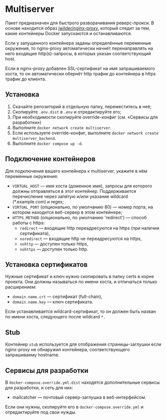 # Multiserver

Пакет предназначен для быстрого разворачивания реверс-прокси.
В основе находится образ [jwilder/nginx-proxy](https://hub.docker.com/r/jwilder/nginx-proxy/),
который следит за тем, какие контейнеры Docker запускаются и останавливаются.

Если у запущенного контейнера заданы определённые переменные окружения,
то nginx-proxy автоматически начнёт перенаправлять на него
входящие http(s)-запросы, в которых указан соответствующий host.

Если в nginx-proxy добавлен SSL-сертификат на имя запрашиваемого
хоста, то он автоматически обернёт http трафик до контейнера в
https трафик до клиента.

## Установка
1. Скачайте репозиторий в отдельную папку, переместитесь в неё;
2. Скопируйте `.env.dist` в `.env` и отредактируйте его;
3. При необходимости скопируйте override-конфиг (см. «Сервисы для разработки»)
4. Выполните `docker network create multiserver`.
5. Если используете override-конфиг, выполните `docker network create multiserver_backend`.
6. Выполните `docker compose up -d`.

## Подключение контейнеров
Для подключения вашего контейнера к multiserver, укажите в нём
переменные окружения:
- `VIRTUAL_HOST` — имя хоста (доменное имя), запросы для которого должны
  отправляться в этот контейнер. Поддерживается перечисление через 
  запятую и/или указание wildcard (*.example.com) и regex;
- `VIRTUAL_PORT` (опционально, по умолчанию 80) — номер порта, на котором
  находится веб-сервер в этом контейнере;
- `HTTPS_METHOD` (опционально, по умолчанию 'redirect') — способ работы с https:
  - `redirect` — входящие http переадресуются на https (при наличии сертификата),
  - `noredirect` — входящие http не переадресуются на https,
  - `nohttp` — доступен только https,
  - `nohttps` — доступен только http.


## Установка сертификатов
Нужные сертификат и ключ нужно скопировать в папку certs в корне проекта.
Они должны называться по имени хоста, и отличаться только расширением:
- `domain.name.crt` — сертификат (full-chain),
- `domain.name.key` — ключ сертификата.

Если устанавливается wildcard-сертификат, то он должен быть назван
по имени хоста, следующего после wildcard `*.`

## Stub
Контейнер `stub` используется для отображения страницы-заглушки если
nginx-proxy не обнаружил контейнера, соответствующего запрашиваему hostname.

## Сервисы для разработки
В `docker-compose.override.yml.dist` находятся дополнительные сервисы
для разработки, и сеть для них:
- mailcatcher — почтовый сервер-заглушка в веб-интерфейсом.

Если они нужны, скопируйте его в `docker-compose.override.yml`
и отредактируйте под свои нужды.

